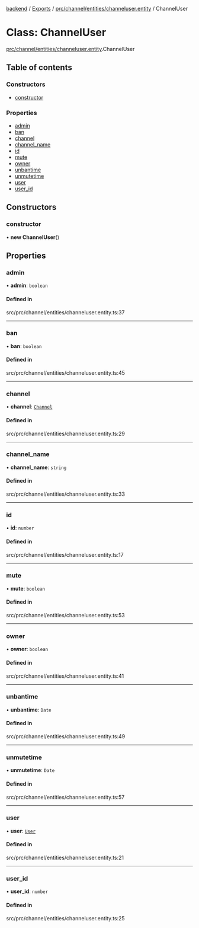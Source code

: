 [backend](../README.md) / [Exports](../modules.md) / [prc/channel/entities/channeluser.entity](../modules/prc_channel_entities_channeluser_entity.md) / ChannelUser

# Class: ChannelUser

[prc/channel/entities/channeluser.entity](../modules/prc_channel_entities_channeluser_entity.md).ChannelUser

## Table of contents

### Constructors

- [constructor](prc_channel_entities_channeluser_entity.ChannelUser.md#constructor)

### Properties

- [admin](prc_channel_entities_channeluser_entity.ChannelUser.md#admin)
- [ban](prc_channel_entities_channeluser_entity.ChannelUser.md#ban)
- [channel](prc_channel_entities_channeluser_entity.ChannelUser.md#channel)
- [channel\_name](prc_channel_entities_channeluser_entity.ChannelUser.md#channel_name)
- [id](prc_channel_entities_channeluser_entity.ChannelUser.md#id)
- [mute](prc_channel_entities_channeluser_entity.ChannelUser.md#mute)
- [owner](prc_channel_entities_channeluser_entity.ChannelUser.md#owner)
- [unbantime](prc_channel_entities_channeluser_entity.ChannelUser.md#unbantime)
- [unmutetime](prc_channel_entities_channeluser_entity.ChannelUser.md#unmutetime)
- [user](prc_channel_entities_channeluser_entity.ChannelUser.md#user)
- [user\_id](prc_channel_entities_channeluser_entity.ChannelUser.md#user_id)

## Constructors

### constructor

• **new ChannelUser**()

## Properties

### admin

• **admin**: `boolean`

#### Defined in

src/prc/channel/entities/channeluser.entity.ts:37

___

### ban

• **ban**: `boolean`

#### Defined in

src/prc/channel/entities/channeluser.entity.ts:45

___

### channel

• **channel**: [`Channel`](prc_channel_entities_channel_entity.Channel.md)

#### Defined in

src/prc/channel/entities/channeluser.entity.ts:29

___

### channel\_name

• **channel\_name**: `string`

#### Defined in

src/prc/channel/entities/channeluser.entity.ts:33

___

### id

• **id**: `number`

#### Defined in

src/prc/channel/entities/channeluser.entity.ts:17

___

### mute

• **mute**: `boolean`

#### Defined in

src/prc/channel/entities/channeluser.entity.ts:53

___

### owner

• **owner**: `boolean`

#### Defined in

src/prc/channel/entities/channeluser.entity.ts:41

___

### unbantime

• **unbantime**: `Date`

#### Defined in

src/prc/channel/entities/channeluser.entity.ts:49

___

### unmutetime

• **unmutetime**: `Date`

#### Defined in

src/prc/channel/entities/channeluser.entity.ts:57

___

### user

• **user**: [`User`](users_entities_user_entity.User.md)

#### Defined in

src/prc/channel/entities/channeluser.entity.ts:21

___

### user\_id

• **user\_id**: `number`

#### Defined in

src/prc/channel/entities/channeluser.entity.ts:25
